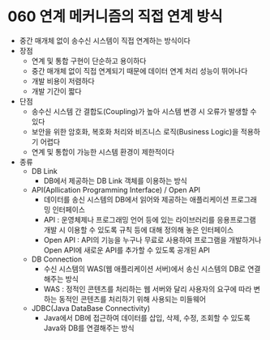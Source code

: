 # 060 연계 메커니즘의 직접 연계 방식

- 중간 매개체 없이 송수신 시스템이 직접 연계하는 방식이다
- 장점
  - 연계 및 통합 구현이 단순하고 용이하다
  - 중간 매개체 없이 직접 연계되기 때문에 데이터 연계 처리 성능이 뛰어나다
  - 개발 비용이 저렴하다
  - 개발 기간이 짧다
- 단점
  - 송수신 시스템 간 결합도(Coupling)가 높아 시스템 변경 시 오류가 발생할 수 있다
  - 보안을 위한 암호화, 복호화 처리와 비즈니스 로직(Business Logic)을 적용하기 어렵다
  - 연계 및 통합이 가능한 시스템 환경이 제한적이다
- 종류
  - DB Link
    - DB에서 제공하는 DB Link 객체를 이용하는 방식
  - API(Apllication Programming Interface) / Open API
    - 데이터를 송신 시스템의 DB에서 읽어와 제공하는 애플리케이션 프로그래밍 인터페이스
    - API : 운영체제나 프로그래밍 언어 등에 있는 라이브러리를 응용프로그램 개발 시 이용할 수 있도록 규칙 등에 대해 정의해 놓은 인터페이스
    - Open API : API의 기능을 누구나 무료로 사용하여 프로그램을 개발하거나 Open API에 새로운 API를 추가할 수 있도록 공개된 API
  - DB Connection
    - 수신 시스템의 WAS(웹 애플리케이션 서버)에서 송신 시스템의 DB로 연결해주는 방식
    - WAS : 정적인 콘텐츠를 처리하는 웹 서버와 달리 사용자의 요구에 따라 변하는 동적인 콘텐츠를 처리하기 위해 사용되는 미들웨어
  - JDBC(Java DataBase Connectivity)
    - Java에서 DB에 접근하여 데이터를 삽입, 삭제, 수정, 조회할 수 있도록 Java와 DB를 연결해주는 방식